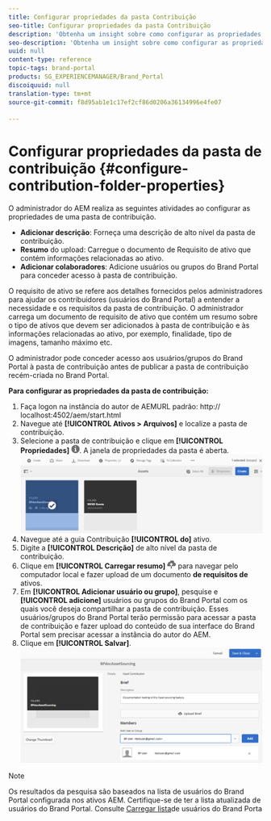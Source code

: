 ```yaml
---
title: Configurar propriedades da pasta Contribuição
seo-title: Configurar propriedades da pasta Contribuição
description: 'Obtenha um insight sobre como configurar as propriedades de uma pasta de contribuição nos ativos AEM. '
seo-description: 'Obtenha um insight sobre como configurar as propriedades de uma pasta de contribuição nos ativos AEM. '
uuid: null
content-type: reference
topic-tags: brand-portal
products: SG_EXPERIENCEMANAGER/Brand_Portal
discoiquuid: null
translation-type: tm+mt
source-git-commit: f8d95ab1e1c17ef2cf86d0206a36134996e4fe07

---
```



# Configurar propriedades da pasta de contribuição {#configure-contribution-folder-properties}

O administrador do AEM realiza as seguintes atividades ao configurar as propriedades de uma pasta de contribuição.

* **Adicionar descrição**: Forneça uma descrição de alto nível da pasta de contribuição.
* **Resumo** do upload:  Carregue o documento de Requisito de ativo que contém informações relacionadas ao ativo.
* **Adicionar colaboradores**: Adicione usuários ou grupos do Brand Portal para conceder acesso à pasta de contribuição.

O requisito de ativo se refere aos detalhes fornecidos pelos administradores para ajudar os contribuidores (usuários do Brand Portal) a entender a necessidade e os requisitos da pasta de contribuição. O administrador carrega um documento de requisito de ativo que contém um resumo sobre o tipo de ativos que devem ser adicionados à pasta de contribuição e às informações relacionadas ao ativo, por exemplo, finalidade, tipo de imagens, tamanho máximo etc.

O administrador pode conceder acesso aos usuários/grupos do Brand Portal à pasta de contribuição antes de publicar a pasta de contribuição recém-criada no Brand Portal.

**Para configurar as propriedades da pasta de contribuição:**
1. Faça logon na instância do autor de AEMURL padrão: http:// localhost:4502/aem/start.html
1. Navegue até **[!UICONTROL Ativos &gt; Arquivos]** e localize a pasta de contribuição.
1. Selecione a pasta de contribuição e clique em **[!UICONTROL Propriedades]** ![](assets/properties.png). A janela de propriedades da pasta é aberta.
   ![](assets/contribution-folder-property1.png)
1. Navegue até a guia Contribuição **[!UICONTROL do]** ativo.
1. Digite a **[!UICONTROL Descrição]** de alto nível da pasta de contribuição.
1. Clique em **[!UICONTROL Carregar resumo]** ![](assets/upload.png) para navegar pelo computador local e fazer upload de um documento **de requisitos de** ativos.
1. Em **[!UICONTROL Adicionar usuário ou grupo]**, pesquise e **[!UICONTROL adicione]** usuários ou grupos do Brand Portal com os quais você deseja compartilhar a pasta de contribuição.
Esses usuários/grupos do Brand Portal terão permissão para acessar a pasta de contribuição e fazer upload do conteúdo de sua interface do Brand Portal sem precisar acessar a instância do autor do AEM.
1. Clique em **[!UICONTROL Salvar]**.
   ![](assets/contribution-folder-property2.png)

>[!NOTE]
>
>Os resultados da pesquisa são baseados na lista de usuários do Brand Portal configurada nos ativos AEM. Certifique-se de ter a lista atualizada de usuários do Brand Portal. Consulte [Carregar lista](brand-portal-configure-asset-sourcing.md)de usuários do Brand Porta